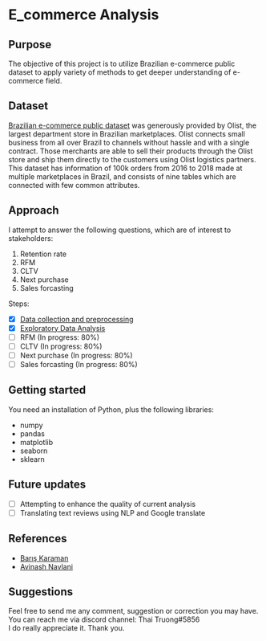 # E_commerce Analysis
## Purpose
The objective of this project is to utilize Brazilian e-commerce public dataset to apply variety of methods to get deeper understanding of e-commerce field.
## Dataset
[Brazilian e-commerce public dataset](https://www.kaggle.com/olistbr/brazilian-ecommerce) was generously provided by Olist, the largest department store in Brazilian marketplaces. Olist connects small business from all over Brazil to channels without hassle and with a single contract. Those merchants are able to sell their products through the Olist store and ship them directly to the customers using Olist logistics partners.  
This dataset has information of 100k orders from 2016 to 2018 made at multiple marketplaces in Brazil, and consists of nine tables which are connected with few common attributes.

## Approach
I attempt to answer the following questions, which are of interest to stakeholders:
1. Retention rate
2. RFM
3. CLTV
4. Next purchase
5. Sales forcasting

Steps: 
- [x] [Data collection and preprocessing](https://github.com/thaitruong018/e_commerce_analysis/blob/main/1_Data_preparation.ipynb)
- [x] [Exploratory Data Analysis](https://github.com/thaitruong018/e_commerce_analysis/blob/main/2_Exploratory_Data_Analysis.ipynb)
- [ ] RFM (In progress: 80%)
- [ ] CLTV (In progress: 80%)
- [ ] Next purchase (In progress: 80%)
- [ ] Sales forcasting (In progress: 80%)
## Getting started
You need an installation of Python, plus the following libraries:

* numpy  
* pandas  
* matplotlib
* seaborn  
* sklearn

## Future updates
- [ ] Attempting to enhance the quality of current analysis
- [ ] Translating text reviews using NLP and Google translate

## References
- [Barış Karaman](https://medium.com/@karamanbk)
- [Avinash Navlani](https://www.datacamp.com/community/tutorials/customer-life-time-value)

## Suggestions
Feel free to send me any comment, suggestion or correction you may have. You can reach me via discord channel: Thai Truong#5856  
I do really appreciate it. Thank you. 
